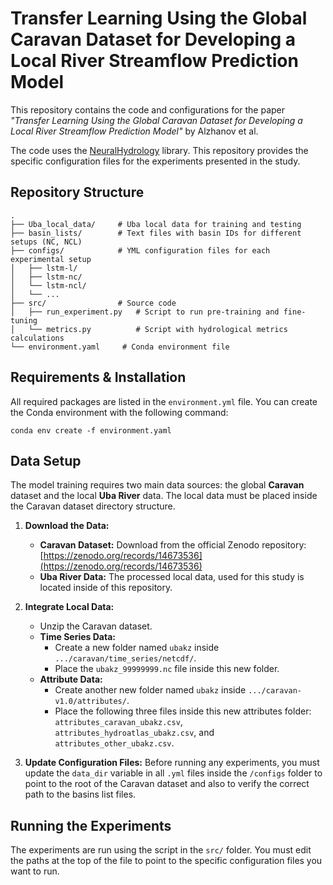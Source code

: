 # Transfer Learning Using the Global Caravan Dataset for Developing a Local River Streamflow Prediction Model

This repository contains the code and configurations for the paper *"Transfer Learning Using the Global Caravan Dataset for Developing a Local River Streamflow Prediction Model"* by Alzhanov et al.

The code uses the [NeuralHydrology](https://github.com/neuralhydrology/neuralhydrology) library. This repository provides the specific configuration files for the experiments presented in the study.

## Repository Structure

```
.
├── Uba_local_data/     # Uba local data for training and testing
├── basin_lists/        # Text files with basin IDs for different setups (NC, NCL)
├── configs/            # YML configuration files for each experimental setup
│   ├── lstm-l/
│   ├── lstm-nc/
│   └── lstm-ncl/
│   └── ...
├── src/                # Source code
│   ├── run_experiment.py   # Script to run pre-training and fine-tuning
│   └── metrics.py          # Script with hydrological metrics calculations
└── environment.yaml     # Conda environment file
```

## Requirements & Installation

All required packages are listed in the `environment.yml` file. You can create the Conda environment with the following command:

```
conda env create -f environment.yaml
```

## Data Setup

The model training requires two main data sources: the global **Caravan** dataset and the local **Uba River** data. The local data must be placed inside the Caravan dataset directory structure.

1.  **Download the Data:**
    * **Caravan Dataset:** Download from the official Zenodo repository: [https://zenodo.org/records/14673536](https://zenodo.org/records/14673536)
    * **Uba River Data:** The processed local data, used for this study is located inside of this repository.

2.  **Integrate Local Data:**
    * Unzip the Caravan dataset.
    * **Time Series Data:**
        * Create a new folder named `ubakz` inside `.../caravan/time_series/netcdf/`.
        * Place the `ubakz_99999999.nc` file inside this new folder.
    * **Attribute Data:**
        * Create another new folder named `ubakz` inside `.../caravan-v1.0/attributes/`.
        * Place the following three files inside this new attributes folder: `attributes_caravan_ubakz.csv`, `attributes_hydroatlas_ubakz.csv`, and `attributes_other_ubakz.csv`.

3.  **Update Configuration Files:**
    Before running any experiments, you must update the `data_dir` variable in all `.yml` files inside the `/configs` folder to point to the root of the Caravan dataset and also to verify the correct path to the basins list files.


## Running the Experiments

The experiments are run using the script in the `src/` folder.
You must edit the paths at the top of the file to point to the specific configuration files you want to run.

